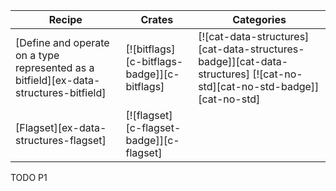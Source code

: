 | Recipe | Crates | Categories |
|--------|--------|------------|
| [Define and operate on a type represented as a bitfield][ex-data-structures-bitfield] | [![bitflags][c-bitflags-badge]][c-bitflags] | [![cat-data-structures][cat-data-structures-badge]][cat-data-structures] [![cat-no-std][cat-no-std-badge]][cat-no-std] |
| [Flagset][ex-data-structures-flagset] | [![flagset][c-flagset-badge]][c-flagset] |  |

<div class="hidden">
TODO P1
</div>
